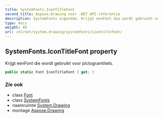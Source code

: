 ```yaml
---
title: SystemFonts.IconTitleFont
second_title: Aspose.Drawing voor .NET API-referentie
description: SystemFonts eigendom. Krijgt eenFont die wordt gebruikt voor pictogramtitels.
type: docs
weight: 40
url: /nl/net/system.drawing/systemfonts/icontitlefont/
---
```

## SystemFonts.IconTitleFont property

Krijgt eenFont die wordt gebruikt voor pictogramtitels.

```csharp
public static Font IconTitleFont { get; }
```

### Zie ook

* class [Font](../../font/)
* class [SystemFonts](../)
* naamruimte [System.Drawing](../../systemfonts/)
* montage [Aspose.Drawing](../../../)


